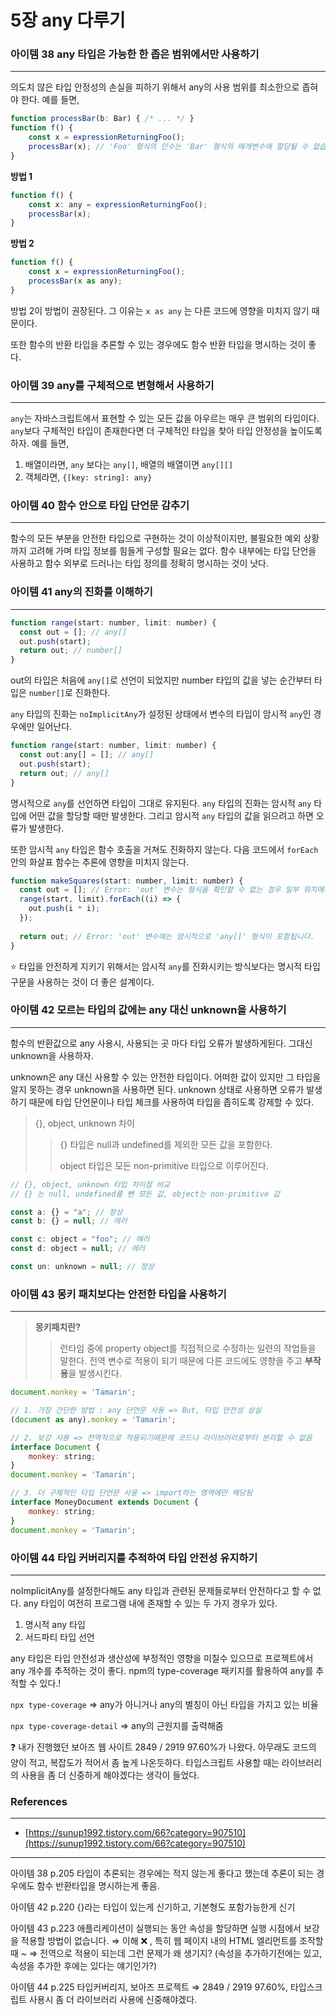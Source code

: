 
# 5장 any 다루기

### 아이템 38 any 타입은 가능한 한 좁은 범위에서만 사용하기

---

의도치 않은 타입 안정성의 손실을 피하기 위해서 any의 사용 범위를 최소한으로 좁혀야 한다. 
예를 들면, 

```jsx
function processBar(b: Bar) { /* ... */ }
function f() {
	const x = expressionReturningFoo();
	processBar(x); // 'Foo' 형식의 인수는 'Bar' 형식의 매개변수에 할당될 수 없습니다. 
}
```

**방법 1**

```jsx
function f() {
	const x: any = expressionReturningFoo();
	processBar(x); 
}
```

**방법 2**

```jsx
function f() {
	const x = expressionReturningFoo();
	processBar(x as any); 
}
```

방법 2이 방법이 권장된다. 그 이유는 `x as any` 는 다른 코드에 영향을 미치지 않기 때문이다. 

또한 함수의 반환 타입을 추론할 수 있는 경우에도 함수 반환 타입을 명시하는 것이 좋다. 

### 아이템 39 any를 구체적으로 변형해서 사용하기

---

`any`는 자바스크립트에서 표현할 수 있는 모든 값을 아우르는 매우 큰 범위의 타입이다. `any`보다 구체적인 타입이 존재한다면 더 구체적인 타입을 찾아 타입 안정성을 높이도록 하자. 예를 들면,

1. 배열이라면, `any` 보다는 `any[]`, 배열의 배열이면 `any[][]`
2. 객체라면, `{[key: string]: any}` 

### 아이템 40 함수 안으로 타입 단언문 감추기

---

함수의 모든 부분을 안전한 타입으로 구현하는 것이 이상적이지만, 불필요한 예외 상황까지 고려해 가며 타입 정보를 힘들게 구성할 필요는 없다. 함수 내부에는 타입 단언을 사용하고 함수 외부로 드러나는 타입 정의를 정확히 명시하는 것이 낫다. 

### 아이템 41 any의 진화를 이해하기

---

```jsx
function range(start: number, limit: number) {
  const out = []; // any[]
  out.push(start);
  return out; // number[]
}
```

out의 타입은 처음에  `any[]`로 선언이 되었지만 number 타입의 값을 넣는 순간부터 타입은 `number[]`로 진화한다. 

`any` 타입의 진화는 `noImplicitAny`가 설정된 상태에서 변수의 타입이 암시적 `any`인 경우에만 일어난다. 

```jsx
function range(start: number, limit: number) {
  const out:any[] = []; // any[]
  out.push(start);
  return out; // any[]
}
```

명시적으로 `any`를 선언하면 타입이 그대로 유지된다. `any` 타입의 진화는 암시적 `any` 타입에 어떤 값을 할당할 때만 발생한다. 그리고 암시적 `any` 타입의 값을 읽으려고 하면 오류가 발생한다. 

또한 암시적 `any` 타입은 함수 호출을 거쳐도 진화하지 않는다. 다음 코드에서 `forEach` 안의 화살표 함수는 추론에 영향을 미치지 않는다.

```jsx
function makeSquares(start: number, limit: number) {
  const out = []; // Error: 'out' 변수는 형식을 확인할 수 없는 경우 일부 위치에서 암시적으로 'any[]' 형식입니다.
  range(start, limit).forEach((i) => {
    out.push(i * i);
  });
  
  return out; // Error: 'out' 변수에는 암시적으로 'any[]' 형식이 포함됩니다.
}
```

⭐️ 타입을 안전하게 지키기 위해서는 암시적 `any`를 진화시키는 방식보다는 명시적 타입 구문을 사용하는 것이 더 좋은 설계이다. 

### 아이템 42 모르는 타입의 값에는 any 대신 unknown을 사용하기

---

함수의 반환값으로 any 사용시, 사용되는 곳 마다 타입 오류가 발생하게된다. 그대신 unknown을 사용하자.

unknown은 any 대신 사용할 수 있는 안전한 타입이다. 어떠한 값이 있지만 그 타입을 알지 못하는 경우 unknown을 사용하면 된다. unknown 상태로 사용하면 오류가 발생하기 때문에 타입 단언문이나 타입 체크를 사용하여 타입을 좁히도록 강제할 수 있다. 

> {}, object, unknown 차이
> 
> 
> > {} 타입은 null과 undefined를 제외한 모든 값을 포함한다.
> > 
> > 
> > object 타입은 모든 non-primitive 타입으로 이루어진다. 
> > 

```jsx
// {}, object, unknown 타입 차이점 비교
// {} 는 null, undefined를 뺀 모든 값, object는 non-primitive 값

const a: {} = "a"; // 정상
const b: {} = null; // 에러

const c: object = "foo"; // 에러
const d: object = null; // 에러

const un: unknown = null; // 정상
```

### 아이템 43 몽키 패치보다는 안전한 타입을 사용하기

---

> **몽키패치란?**
> 
> 
> > 런타임 중에 property object를 직접적으로 수정하는 일련의 작업들을 말한다. 전역 변수로 적용이 되기 때문에 다른 코드에도 영향을 주고 **부작용**을 발생시킨다.
> > 

```jsx
document.monkey = 'Tamarin';

// 1. 가장 간단한 방법 : any 단언문 사용 => But, 타입 안전성 상실
(document as any).monkey = 'Tamarin';

// 2. 보강 사용 => 전역적으로 적용되기때문에 코드나 라이브러리로부터 분리할 수 없음
interface Document {
	monkey: string;
}
document.monkey = 'Tamarin';

// 3. 더 구체적인 타입 단언문 사용 => import하는 영역에만 해당됨
interface MoneyDocument extends Document {
	monkey: string;
}
document.monkey = 'Tamarin';
```

### 아이템 44 타입 커버리지를 추적하여 타입 안전성 유지하기

---

noImplicitAny를 설정한다해도 any 타입과 관련된 문제들로부터 안전하다고 할 수 없다. any 타입이 여전히 프로그램 내에 존재할 수 있는 두 가지 경우가 있다.

1. 명시적 any 타입
2. 서드파티 타입 선언

any 타입은 타입 안전성과 생산성에 부정적인 영향을 미칠수 있으므로 프로젝트에서 any 개수를 추적하는 것이 좋다. npm의 type-coverage 패키지를 활용하여 any를 추적할 수 있다.!

`npx type-coverage` ⇒ any가 아니거나 any의 별칭이 아닌 타입을 가지고 있는 비율

`npx type-coverage-detail` ⇒ any의 근원지를 출력해줌

<aside>
❓ 내가 진행했던 보아즈 웹 사이트 2849 / 2919 97.60%가 나왔다. 아무래도 코드의 양이 적고, 복잡도가 적어서 좀 높게 나온듯하다. 타입스크립트 사용할 때는 라이브러리의 사용을 좀 더 신중하게 해야겠다는 생각이 들었다.

</aside>

### References

---

- [https://sunup1992.tistory.com/66?category=907510](https://sunup1992.tistory.com/66?category=907510)

---

아이템 38 p.205 타입이 추론되는 경우에는 적지 않는게 좋다고 했는데 추론이 되는 경우에도 함수 반환타입을 명시하는게 좋음.

아이템 42 p.220 {}라는 타입이 있는게 신기하고, 기본형도 포함가능한게 신기 

아이템 43 p.223 애플리케이션이 실행되는 동안 속성을 할당하면 실행 시점에서 보강을 적용할 방법이 없습니다. ⇒ 이해 ❌ , 특히 웹 페이지 내의 HTML 엘리먼트를 조작할 때 ~ ⇒ 전역으로 적용이 되는데 그런 문제가 왜 생기지? (속성을 추가하기전에는 있고, 속성을 추가한 후에는 있다는 얘기인가?)

아이템 44 p.225 타입커버리지, 보아즈 프로젝트 ⇒ 2849 / 2919 97.60%, 타입스크립트 사용시 좀 더 라이브러리 사용에 신중해야겠다.

